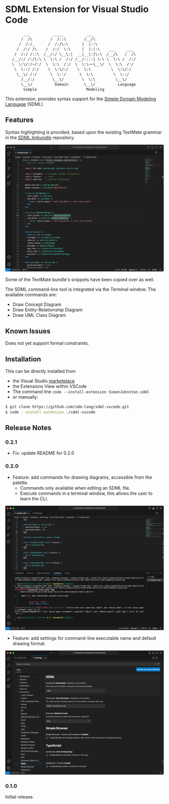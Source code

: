 # SDML Extension for Visual Studio Code

```
        ___          _____          ___
       /  /\        /  /::\        /__/\
      /  /:/_      /  /:/\:\      |  |::\
     /  /:/ /\    /  /:/  \:\     |  |:|:\    ___     ___
    /  /:/ /::\  /__/:/ \__\:|  __|__|:|\:\  /__/\   /  /\
   /__/:/ /:/\:\ \  \:\ /  /:/ /__/::::| \:\ \  \:\ /  /:/
   \  \:\/:/~/:/  \  \:\  /:/  \  \:\~~\__\/  \  \:\  /:/
    \  \::/ /:/    \  \:\/:/    \  \:\         \  \:\/:/
     \__\/ /:/      \  \::/      \  \:\         \  \::/
       /__/:/        \__\/        \  \:\         \__\/
       \__\/          Domain       \__\/          Language
        Simple                      Modeling
```

This extension, provides syntax support for the [Simple Domain Modeling Language](https://sdml.io) (SDML).

## Features

Syntax highlighting is provided, based upon the existing TextMate grammar in the [SDML.tmbundle](https://github.com/sdm-lang/SDML.tmbundle) repository.

![Syntax Highlighting](./images/vscode-highlighting.png)

Some of the TextMate bundle's snippets have been copied over as well.

The SDML command-line tool is integrated via the Terminal window. The available commands are:

* Draw Concept Diagram
* Draw Entity-Relationship Diagram
* Draw UML Class Diagram

## Known Issues

Does not yet support formal constraints.

## Installation

This can be directly installed from

* the Visual Studio [marketplace](https://marketplace.visualstudio.com/items?itemName=SimonJohnston.sdml)
* the Extensions View within VSCode
* The command line `code --install-extension SimonJohnston.sdml`
* or manually:

```bash
$ git clone https://github.com/sdm-lang/sdml-vscode.git
$ code --install-extension ./sdml-vscode
```

## Release Notes

### 0.2.1

* Fix: update README for 0.2.0

### 0.2.0

* Feature: add commands for drawing diagrams, accessible from the palette.
  * Commands only available when editing an SDML file.
  * Execute commands in a terminal window, this allows the user to learn the CLI.

![Drawing via Terminal](./images/vscode-draw-terminal.png)

* Feature: add settings for command-line executable name and default drawing format.

![Extension Settings](./images/vscode-settings.png)

### 0.1.0

Initial release.

